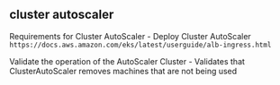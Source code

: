 ## **cluster autoscaler**

Requirements for Cluster AutoScaler - Deploy Cluster AutoScaler
`https://docs.aws.amazon.com/eks/latest/userguide/alb-ingress.html`

Validate the operation of the AutoScaler Cluster - Validates that ClusterAutoScaler removes machines that are not being used
